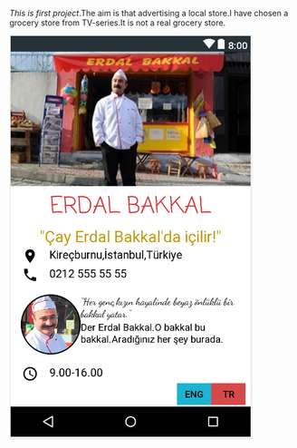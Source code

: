 *This is first project*.The aim is that advertising a local store.I have chosen a grocery store from TV-series.It is not a real grocery store.


![image](https://github.com/aysedemirel/udacity-android/blob/master/ErdalBakkal/erdalBakkal.png)
